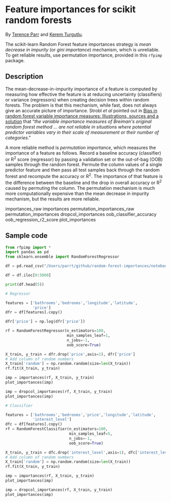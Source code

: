 # Feature importances for scikit random forests

By <a href="http://parrt.cs.usfca.edu">Terence Parr</a> and <a href="https://www.linkedin.com/in/kerem-turgutlu-12906b65/">Kerem Turgutlu</a>.

The scikit-learn Random Forest feature importances strategy is <i>mean decrease in impurity</i> (or <i>gini importance</i>) mechanism, which is unreliable.
To get reliable results, use permutation importance, provided in this `rfpimp` package.

## Description

The mean-decrease-in-impurity importance of a feature is computed by measuring how effective the feature is at reducing uncertainty (classifiers) or variance (regressors) when creating decision trees within random forests.  The problem is that this mechanism, while fast, does not always give an accurate picture of importance. Strobl <i>et al</i> pointed out in <a href="https://link.springer.com/article/10.1186%2F1471-2105-8-25">Bias in random forest variable importance measures: Illustrations, sources and a solution</a> that &ldquo;<i>the variable importance measures of Breiman's original random forest method ... are not reliable in situations where potential predictor variables vary in their scale of measurement or their number of categories</i>.&rdquo; 

A more reliable method is <i>permutation importance</i>, which measures the importance of a feature as follows. Record a baseline accuracy (classifier) or R<sup>2</sup> score (regressor) by passing a  validation set or the out-of-bag (OOB) samples through the random forest.  Permute the column values of a single predictor feature and then pass all test samples back through the random forest and recompute the accuracy or R<sup>2</sup>. The importance of that feature is the difference between the baseline and the drop in overall accuracy or R<sup>2</sup> caused by permuting the column. The permutation mechanism is much more computationally expensive than the mean decrease in impurity mechanism, but the results are more reliable.

importances_raw
importances
permutation_importances_raw
permutation_importances
dropcol_importances
oob_classifier_accuracy
oob_regression_r2_score
plot_importances

## Sample code

```python
from rfpimp import *
import pandas as pd
from sklearn.ensemble import RandomForestRegressor

df = pd.read_csv("/Users/parrt/github/random-forest-importances/notebooks/data/rent.csv")

df = df.iloc[0:5000]

print(df.head(5))

# Regressor

features = ['bathrooms','bedrooms','longitude','latitude',
            'price']
dfr = df[features].copy()

dfr['price'] = np.log(dfr['price'])

rf = RandomForestRegressor(n_estimators=100,
                           min_samples_leaf=1,
                           n_jobs=-1,
                           oob_score=True)

X_train, y_train = dfr.drop('price',axis=1), dfr['price']
# Add column of random numbers
X_train['random'] = np.random.random(size=len(X_train))
rf.fit(X_train, y_train)

imp = importances(rf, X_train, y_train)
plot_importances(imp)

imp = dropcol_importances(rf, X_train, y_train)
plot_importances(imp)

# Classifier

features = ['bathrooms','bedrooms','price','longitude','latitude',
            'interest_level']
dfc = df[features].copy()
rf = RandomForestClassifier(n_estimators=100,
                            min_samples_leaf=5,
                            n_jobs=-1,
                            oob_score=True)

X_train, y_train = dfc.drop('interest_level',axis=1), dfc['interest_level']
# Add column of random numbers
X_train['random'] = np.random.random(size=len(X_train))
rf.fit(X_train, y_train)

imp = importances(rf, X_train, y_train)
plot_importances(imp)

imp = dropcol_importances(rf, X_train, y_train)
plot_importances(imp)
```
